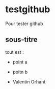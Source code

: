# testgithub
Pour tester github

## sous-titre

tout est :
- point a
- poitn b 

 - Valentin Orhant
